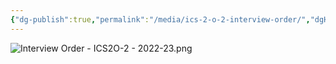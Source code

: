 ```yaml
---
{"dg-publish":true,"permalink":"/media/ics-2-o-2-interview-order/","dgHomeLink":false}
---
```


![Interview Order - ICS2O-2 - 2022-23.png](/img/user/Attachments/Interview%20Order%20-%20ICS2O-2%20-%202022-23.png)